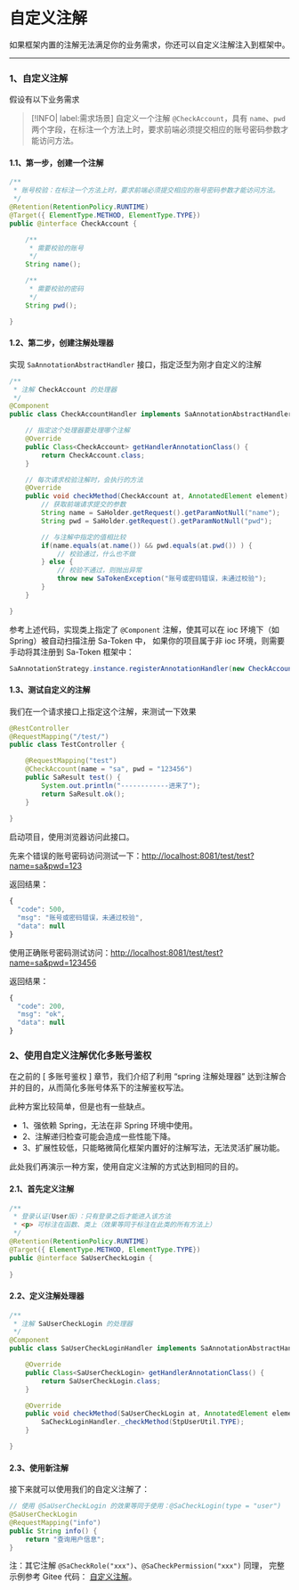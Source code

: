 # 自定义注解

如果框架内置的注解无法满足你的业务需求，你还可以自定义注解注入到框架中。

---

### 1、自定义注解

假设有以下业务需求

> [!INFO| label:需求场景] 
> 自定义一个注解 `@CheckAccount`，具有 `name`、`pwd` 两个字段，在标注一个方法上时，要求前端必须提交相应的账号密码参数才能访问方法。


#### 1.1、第一步，创建一个注解

``` java
/**
 * 账号校验：在标注一个方法上时，要求前端必须提交相应的账号密码参数才能访问方法。
 */
@Retention(RetentionPolicy.RUNTIME)
@Target({ ElementType.METHOD, ElementType.TYPE})
public @interface CheckAccount {

    /**
     * 需要校验的账号
     */
    String name();

    /**
     * 需要校验的密码
     */
    String pwd();

}
```

#### 1.2、第二步，创建注解处理器 

实现 `SaAnnotationAbstractHandler` 接口，指定泛型为刚才自定义的注解 

``` java
/**
 * 注解 CheckAccount 的处理器
 */
@Component
public class CheckAccountHandler implements SaAnnotationAbstractHandler<CheckAccount> {

    // 指定这个处理器要处理哪个注解
    @Override
    public Class<CheckAccount> getHandlerAnnotationClass() {
        return CheckAccount.class;
    }

    // 每次请求校验注解时，会执行的方法
    @Override
    public void checkMethod(CheckAccount at, AnnotatedElement element) {
        // 获取前端请求提交的参数
        String name = SaHolder.getRequest().getParamNotNull("name");
        String pwd = SaHolder.getRequest().getParamNotNull("pwd");

        // 与注解中指定的值相比较
        if(name.equals(at.name()) && pwd.equals(at.pwd()) ) {
            // 校验通过，什么也不做
        } else {
            // 校验不通过，则抛出异常
            throw new SaTokenException("账号或密码错误，未通过校验");
        }
    }

}
```

参考上述代码，实现类上指定了 `@Component` 注解，使其可以在 ioc 环境下（如 Spring）被自动扫描注册 Sa-Token 中，
如果你的项目属于非 ioc 环境，则需要手动将其注册到 Sa-Token 框架中：
``` java
SaAnnotationStrategy.instance.registerAnnotationHandler(new CheckAccountHandler());
```

#### 1.3、测试自定义的注解

我们在一个请求接口上指定这个注解，来测试一下效果 

``` java
@RestController
@RequestMapping("/test/")
public class TestController {

	@RequestMapping("test")
	@CheckAccount(name = "sa", pwd = "123456")
	public SaResult test() {
		System.out.println("------------进来了");
		return SaResult.ok(); 
	}
	
}
```

启动项目，使用浏览器访问此接口。

先来个错误的账号密码访问测试一下：[http://localhost:8081/test/test?name=sa&pwd=123](http://localhost:8081/test/test?name=sa&pwd=123)

返回结果：

``` js
{
  "code": 500,
  "msg": "账号或密码错误，未通过校验",
  "data": null
}
```

使用正确账号密码测试访问：[http://localhost:8081/test/test?name=sa&pwd=123456](http://localhost:8081/test/test?name=sa&pwd=123456)

返回结果：

``` js
{
  "code": 200,
  "msg": "ok",
  "data": null
}
```



### 2、使用自定义注解优化多账号鉴权

在之前的 [ 多账号鉴权 ] 章节，我们介绍了利用 “spring 注解处理器” 达到注解合并的目的，从而简化多账号体系下的注解鉴权写法。

此种方案比较简单，但是也有一些缺点。
- 1、强依赖 Spring，无法在非 Spring 环境中使用。
- 2、注解递归检查可能会造成一些性能下降。
- 3、扩展性较低，只能略微简化框架内置好的注解写法，无法灵活扩展功能。

此处我们再演示一种方案，使用自定义注解的方式达到相同的目的。


#### 2.1、首先定义注解

``` java
/**
 * 登录认证(User版)：只有登录之后才能进入该方法 
 * <p> 可标注在函数、类上（效果等同于标注在此类的所有方法上） 
 */
@Retention(RetentionPolicy.RUNTIME)
@Target({ ElementType.METHOD, ElementType.TYPE})
public @interface SaUserCheckLogin {
	
}
```

#### 2.2、定义注解处理器
``` java
/**
 * 注解 SaUserCheckLogin 的处理器
 */
@Component
public class SaUserCheckLoginHandler implements SaAnnotationAbstractHandler<SaUserCheckLogin> {

    @Override
    public Class<SaUserCheckLogin> getHandlerAnnotationClass() {
        return SaUserCheckLogin.class;
    }

    @Override
    public void checkMethod(SaUserCheckLogin at, AnnotatedElement element) {
        SaCheckLoginHandler._checkMethod(StpUserUtil.TYPE);
    }

}
```

#### 2.3、使用新注解
接下来就可以使用我们的自定义注解了：

``` java
// 使用 @SaUserCheckLogin 的效果等同于使用：@SaCheckLogin(type = "user")
@SaUserCheckLogin
@RequestMapping("info")
public String info() {
    return "查询用户信息";
}
```

注：其它注解 `@SaCheckRole("xxx")`、`@SaCheckPermission("xxx")` 同理， 完整示例参考 Gitee 代码：
[自定义注解](https://gitee.com/dromara/sa-token/tree/master/sa-token-demo/sa-token-demo-case/src/main/java/com/pj/satoken/custom_annotation)。













